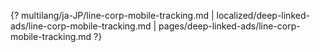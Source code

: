 {? multilang/ja-JP/line-corp-mobile-tracking.md | localized/deep-linked-ads/line-corp-mobile-tracking.md | pages/deep-linked-ads/line-corp-mobile-tracking.md ?}

